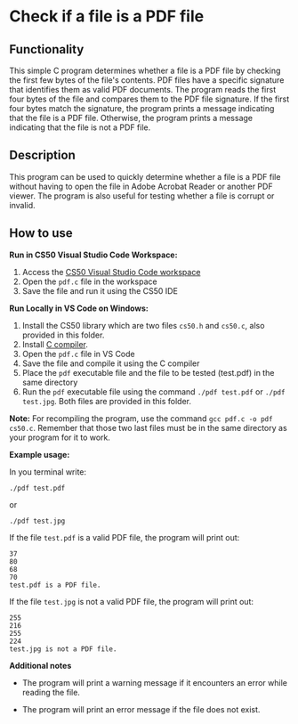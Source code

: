 # Check if a file is a PDF file

## Functionality
This simple C program determines whether a file is a PDF file by checking the first few bytes of the file's contents. PDF files have a specific signature that identifies them as valid PDF documents. The program reads the first four bytes of the file and compares them to the PDF file signature. If the first four bytes match the signature, the program prints a message indicating that the file is a PDF file. Otherwise, the program prints a message indicating that the file is not a PDF file.
## Description
This program can be used to quickly determine whether a file is a PDF file without having to open the file in Adobe Acrobat Reader or another PDF viewer. The program is also useful for testing whether a file is corrupt or invalid.

## How to use

**Run in CS50 Visual Studio Code Workspace:**

1. Access the [CS50 Visual Studio Code workspace](https://cs50.dev/)
2. Open the `pdf.c` file in the workspace
3. Save the file and run it using the CS50 IDE

**Run Locally in VS Code on Windows:**

1. Install the CS50 library which are two files `cs50.h` and `cs50.c`, also provided in this folder.
2. Install [C compiler](https://code.visualstudio.com/docs/cpp/config-mingw).
3. Open the `pdf.c` file in VS Code
4. Save the file and compile it using the C compiler
5. Place the `pdf` executable file and the file to be tested (test.pdf) in the same directory
6. Run the `pdf` executable file using the command `./pdf test.pdf` or `./pdf test.jpg`. Both files are provided in this folder.

**Note:** For recompiling the program, use the command `gcc pdf.c -o pdf cs50.c`. Remember that those two last files must be in the same directory as your program for it to work.

**Example usage:**

In you terminal write:
```console
./pdf test.pdf
```
or 
```console
./pdf test.jpg
```
If the file `test.pdf` is a valid PDF file, the program will print out:
```console
37
80
68
70
test.pdf is a PDF file.
```
If the file `test.jpg` is not a valid PDF file, the program will print out:
```console
255
216
255
224
test.jpg is not a PDF file.
```
**Additional notes**
* The program will print a warning message if it encounters an error while reading the file.
  
* The program will print an error message if the file does not exist.
